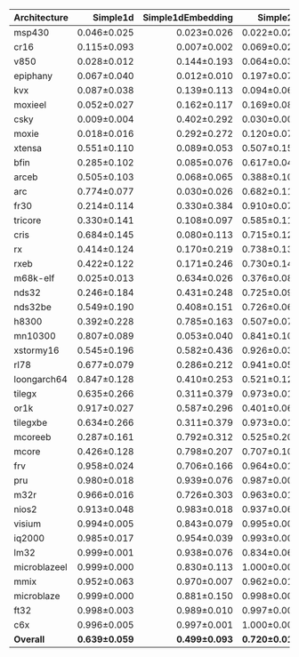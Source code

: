 | Architecture | Simple1d | Simple1dEmbedding | Simple2d | Simple2dEmbedding | ResNet50 | ResNet50Embedding |
| ------------ | ------------: | ------------: | ------------: | ------------: | ------------: | ------------: |
| msp430 | 0.046±0.025 | 0.023±0.026 | 0.022±0.025 | 0.018±0.010 | 0.005±0.005 | 0.020±0.020 |
| cr16 | 0.115±0.093 | 0.007±0.002 | 0.069±0.024 | 0.031±0.036 | 0.044±0.037 | 0.138±0.212 |
| v850 | 0.028±0.012 | 0.144±0.193 | 0.064±0.036 | 0.131±0.173 | 0.011±0.010 | 0.025±0.025 |
| epiphany | 0.067±0.040 | 0.012±0.010 | 0.197±0.074 | 0.043±0.058 | 0.107±0.071 | 0.014±0.016 |
| kvx | 0.087±0.038 | 0.139±0.113 | 0.094±0.062 | 0.235±0.184 | 0.116±0.060 | 0.147±0.171 |
| moxieel | 0.052±0.027 | 0.162±0.117 | 0.169±0.083 | 0.334±0.148 | 0.107±0.079 | 0.162±0.208 |
| csky | 0.009±0.004 | 0.402±0.292 | 0.030±0.008 | 0.492±0.209 | 0.028±0.019 | 0.084±0.106 |
| moxie | 0.018±0.016 | 0.292±0.272 | 0.120±0.074 | 0.373±0.105 | 0.105±0.088 | 0.349±0.092 |
| xtensa | 0.551±0.110 | 0.089±0.053 | 0.507±0.150 | 0.096±0.055 | 0.169±0.103 | 0.105±0.091 |
| bfin | 0.285±0.102 | 0.085±0.076 | 0.617±0.049 | 0.089±0.086 | 0.389±0.118 | 0.066±0.085 |
| arceb | 0.505±0.103 | 0.068±0.065 | 0.388±0.108 | 0.100±0.103 | 0.413±0.118 | 0.060±0.103 |
| arc | 0.774±0.077 | 0.030±0.026 | 0.682±0.111 | 0.034±0.021 | 0.582±0.101 | 0.017±0.017 |
| fr30 | 0.214±0.114 | 0.330±0.384 | 0.910±0.072 | 0.219±0.324 | 0.495±0.174 | 0.054±0.075 |
| tricore | 0.330±0.141 | 0.108±0.097 | 0.585±0.117 | 0.313±0.209 | 0.784±0.113 | 0.191±0.202 |
| cris | 0.684±0.145 | 0.080±0.113 | 0.715±0.126 | 0.084±0.085 | 0.753±0.088 | 0.046±0.054 |
| rx | 0.414±0.124 | 0.170±0.219 | 0.738±0.136 | 0.234±0.306 | 0.734±0.104 | 0.156±0.199 |
| rxeb | 0.422±0.122 | 0.171±0.246 | 0.730±0.141 | 0.226±0.321 | 0.745±0.109 | 0.159±0.206 |
| m68k-elf | 0.025±0.013 | 0.634±0.026 | 0.376±0.085 | 0.703±0.101 | 0.241±0.104 | 0.516±0.106 |
| nds32 | 0.246±0.184 | 0.431±0.248 | 0.725±0.091 | 0.619±0.333 | 0.522±0.089 | 0.170±0.143 |
| nds32be | 0.549±0.190 | 0.408±0.151 | 0.726±0.068 | 0.482±0.238 | 0.359±0.091 | 0.201±0.177 |
| h8300 | 0.392±0.228 | 0.785±0.163 | 0.507±0.073 | 0.627±0.403 | 0.292±0.197 | 0.159±0.139 |
| mn10300 | 0.807±0.089 | 0.053±0.040 | 0.841±0.103 | 0.059±0.046 | 0.984±0.011 | 0.036±0.033 |
| xstormy16 | 0.545±0.196 | 0.582±0.436 | 0.926±0.031 | 0.630±0.327 | 0.465±0.100 | 0.122±0.122 |
| rl78 | 0.677±0.079 | 0.286±0.212 | 0.941±0.053 | 0.197±0.180 | 0.985±0.012 | 0.333±0.351 |
| loongarch64 | 0.847±0.128 | 0.410±0.253 | 0.521±0.121 | 0.485±0.184 | 0.734±0.105 | 0.817±0.197 |
| tilegx | 0.635±0.266 | 0.311±0.379 | 0.973±0.014 | 0.732±0.366 | 0.979±0.017 | 0.583±0.463 |
| or1k | 0.917±0.027 | 0.587±0.296 | 0.401±0.063 | 0.958±0.039 | 0.491±0.109 | 0.858±0.123 |
| tilegxbe | 0.634±0.266 | 0.311±0.379 | 0.973±0.014 | 0.732±0.367 | 0.979±0.018 | 0.585±0.461 |
| mcoreeb | 0.287±0.161 | 0.792±0.312 | 0.525±0.207 | 0.809±0.235 | 0.950±0.040 | 0.976±0.027 |
| mcore | 0.426±0.128 | 0.798±0.207 | 0.707±0.101 | 0.639±0.299 | 0.966±0.025 | 0.941±0.078 |
| frv | 0.958±0.024 | 0.706±0.166 | 0.964±0.015 | 0.632±0.258 | 0.945±0.049 | 0.833±0.342 |
| pru | 0.980±0.018 | 0.939±0.076 | 0.987±0.006 | 0.934±0.086 | 0.334±0.213 | 0.988±0.010 |
| m32r | 0.966±0.016 | 0.726±0.303 | 0.963±0.016 | 0.942±0.056 | 0.831±0.103 | 0.870±0.124 |
| nios2 | 0.913±0.048 | 0.983±0.018 | 0.937±0.063 | 0.933±0.139 | 0.733±0.161 | 0.978±0.043 |
| visium | 0.994±0.005 | 0.843±0.079 | 0.995±0.008 | 0.862±0.192 | 0.975±0.019 | 0.858±0.103 |
| iq2000 | 0.985±0.017 | 0.954±0.039 | 0.993±0.008 | 0.968±0.014 | 0.979±0.023 | 0.677±0.212 |
| lm32 | 0.999±0.001 | 0.938±0.076 | 0.834±0.069 | 0.991±0.017 | 0.908±0.080 | 0.983±0.029 |
| microblazeel | 0.999±0.000 | 0.830±0.113 | 1.000±0.000 | 0.921±0.072 | 0.996±0.003 | 0.984±0.031 |
| mmix | 0.952±0.063 | 0.970±0.007 | 0.962±0.017 | 0.946±0.069 | 0.961±0.011 | 0.964±0.062 |
| microblaze | 0.999±0.000 | 0.881±0.150 | 0.998±0.001 | 0.989±0.014 | 0.983±0.018 | 0.988±0.012 |
| ft32 | 0.998±0.003 | 0.989±0.010 | 0.997±0.005 | 0.960±0.066 | 0.999±0.001 | 0.918±0.126 |
| c6x | 0.996±0.005 | 0.997±0.001 | 1.000±0.001 | 0.967±0.072 | 0.994±0.007 | 0.970±0.035 |
| **Overall** | **0.639±0.059** | **0.499±0.093** | **0.720±0.013** | **0.616±0.108** | **0.685±0.008** | **0.555±0.092** |
